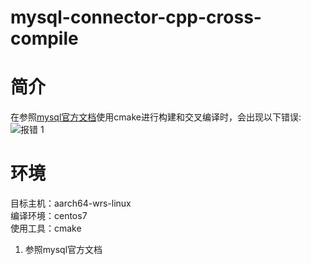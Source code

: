 # mysql-connector-cpp-cross-compile
# 简介
在参照[mysql官方文档](https://dev.mysql.com/doc/connector-cpp/8.0/en/connector-cpp-installation-source.html)使用cmake进行构建和交叉编译时，会出现以下错误:<br>
![报错 1](C:\Users\a8047\Desktop\p1.jpg)
# 环境
目标主机：aarch64-wrs-linux<br>
编译环境：centos7<br>
使用工具：cmake<br>
1. 参照mysql官方文档
